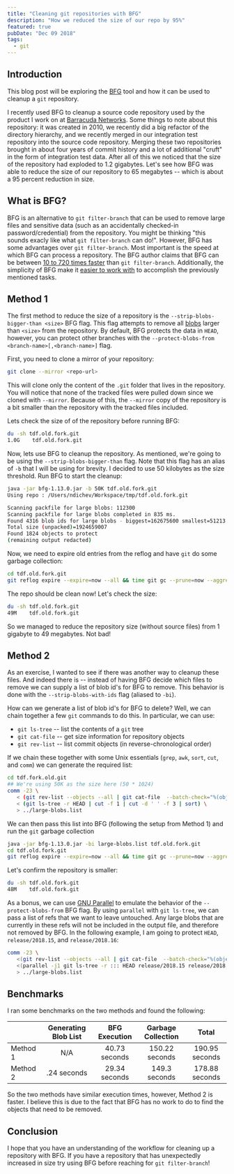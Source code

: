 ```yaml
---
title: "Cleaning git repositories with BFG"
description: "How we reduced the size of our repo by 95%"
featured: true
pubDate: "Dec 09 2018"
tags:
  - git
---
```

## Introduction

This blog post will be exploring the [BFG](https://rtyley.github.io/bfg-repo-cleaner/) tool and how it can be used to cleanup a `git` repository.

I recently used BFG to cleanup a source code repository used by the product I work on at [Barracuda Networks](https://www.barracudanetworks.com). Some things to note about this repository: it was created in 2010, we recently did a big refactor of the directory hierarchy, and we recently merged in our integration test repository into the source code repository. Merging these two repositories brought in about four years of commit history and a lot of additional "cruft" in the form of integration test data. After all of this we noticed that the size of the repository had exploded to 1.2 gigabytes. Let's see how BFG was able to reduce the size of our repository to 65 megabytes -- which is about a 95 percent reduction in size.

## What is BFG?
BFG is an alternative to `git filter-branch` that can be used to remove large files and sensitive data (such as an accidentally checked-in password/credential) from the repository. You might be thinking "this sounds exacly like what `git filter-branch` can do!". However, BFG has some advantages over `git filter-branch`. Most important is the speed at which BFG can process a repository. The BFG author claims that BFG can be between [10 to 720 times faster](https://rtyley.github.io/bfg-repo-cleaner/##speed) than `git filter-branch`. Additionally, the simplicity of BFG make it [easier to work with](https://rtyley.github.io/bfg-repo-cleaner/#examples) to accomplish the previously mentioned tasks.

## Method 1
The first method to reduce the size of a repository is the `--strip-blobs-bigger-than <size>` BFG flag. This flag attempts to remove all [blobs](https://git-scm.com/book/en/v2/Git-Internals-Git-Objects) larger than `<size>` from the repository. By default, BFG protects the data in `HEAD`, however, you can protect other branches with the `--protect-blobs-from <branch-name>[,<branch-name>]` flag. 

First, you need to clone a mirror of your repository: 
```bash
git clone --mirror <repo-url>
``` 
This will clone only the content of the `.git` folder that lives in the repository. You will notice that none of the tracked files were pulled down since we cloned with `--mirror`. Because of this, the `--mirror` copy of the repository is a bit smaller than the repository with the tracked files included.

Lets check the size of of the repository before running BFG:
```bash
du -sh tdf.old.fork.git
1.0G    tdf.old.fork.git
```

Now, lets use BFG to cleanup the repository. As mentioned, we're going to be using the `--strip-blobs-bigger-than` flag. Note that this flag has an alias of `-b` that I will be using for brevity. I decided to use 50 kilobytes as the size threshold. Run BFG to start the cleanup:

```bash
java -jar bfg-1.13.0.jar -b 50K tdf.old.fork.git
Using repo : /Users/ndichev/Workspace/tmp/tdf.old.fork.git

Scanning packfile for large blobs: 112300
Scanning packfile for large blobs completed in 835 ms.
Found 4316 blob ids for large blobs - biggest=162675600 smallest=51213
Total size (unpacked)=1924659007
Found 1824 objects to protect
(remaining output redacted)
```

Now, we need to expire old entries from the reflog and have `git` do some garbage collection:

```bash
cd tdf.old.fork.git
git reflog expire --expire=now --all && time git gc --prune=now --aggressive
```

The repo should be clean now! Let's check the size:
```bash
du -sh tdf.old.fork.git
49M    tdf.old.fork.git
```

So we managed to reduce the repository size (without source files) from 1 gigabyte to 49 megabytes. Not bad!

## Method 2

As an exercise, I wanted to see if there was another way to cleanup these files. And indeed there is -- instead of having BFG decide which files to remove we can supply a list of blob id's for BFG to remove. This behavior is done with the `--strip-blobs-with-ids` flag (aliased to `-bi`). 

How can we generate a list of blob id's for BFG to delete? Well, we can chain together a few `git` commands to do this. In particular, we can use:

* `git ls-tree` -- list the contents of a `git` tree
* `git cat-file` -- get size information for repository objects
* `git rev-list` -- list commit objects (in reverse-chronological order)

If we chain these together with some Unix essentials (`grep`, `awk`, `sort`, `cut`, and `comm`) we can generate the required list:

```bash
cd tdf.fork.old.git
## We're using 50K as the size here (50 * 1024)
comm -23 \
   < (git rev-list --objects --all | git cat-file  --batch-check="%(objecttype) %(objectname) %(objectsize) %(rest)" | grep ^blob | awk '$3 > 50 * 1024 { print $2 }' | sort) \
   < (git ls-tree -r HEAD | cut -f 1 | cut -d ' ' -f 3 | sort) \
   > ../large-blobs.list
```

We can then pass this list into BFG (following the setup from Method 1) and run the `git` garbage collection
```bash
java -jar bfg-1.13.0.jar -bi large-blobs.list tdf.old.fork.git
cd tdf.old.fork.git
git reflog expire --expire=now --all && time git gc --prune=now --aggressive
```

Let's confirm the repository is smaller:
```bash
du -sh tdf.old.fork.git
48M    tdf.old.fork.git
```

As a bonus, we can use [GNU Parallel](https://www.gnu.org/software/parallel/) to emulate the behavior of the `--protect-blobs-from` BFG flag. By using `parallel` with `git ls-tree`, we can pass a list of refs that we want to leave untouched. Any large blobs that are currently in these refs will not be included in the output file, and therefore not removed by BFG. In the following example, I am going to protect `HEAD`, `release/2018.15`, and `release/2018.16`:

```bash
comm -23 \
   <(git rev-list --objects --all | git cat-file  --batch-check="%(objecttype) %(objectname) %(objectsize) %(rest)" | grep ^blob | awk '$3 > 50 * 1024 { print $2 }' | sort -u) \
   <(parallel -j1 git ls-tree -r ::: HEAD release/2018.15 release/2018.16 | cut -f 1 | cut -d ' ' -f 3 | sort -u) \
   > ../large-blobs.list
```

## Benchmarks
I ran some benchmarks on the two methods and found the following:

|          | Generating Blob List | BFG Execution | Garbage Collection |      Total     |
|----------|:--------------------:|:-------------:|:------------------:|:--------------:|
| Method 1 |          N/A         | 40.73 seconds |   150.22 seconds   | 190.95 seconds |
| Method 2 |      .24 seconds     | 29.34 seconds |    149.3 seconds   | 178.88 seconds |

So the two methods have similar execution times, however, Method 2 is faster. I believe this is due to the fact that BFG has no work to do to find the objects that need to be removed.

## Conclusion
I hope that you have an understanding of the workflow for cleaning up a repository with BFG. If you have a repository that has unexpectedly increased in size try using BFG before reaching for `git filter-branch`!
